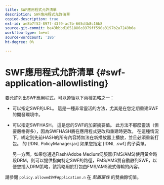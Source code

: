 ```yaml
---
title: SWF應用程式允許清單
description: SWF應用程式允許清單
copied-description: true
exl-id: ae8b7f52-897f-43f9-ac7b-665d4b8c16b8
source-git-commit: be43bbbd1051886c8979ff590a3197b2a7249b6a
workflow-type: tm+mt
source-wordcount: '186'
ht-degree: 0%

---
```


# SWF應用程式允許清單 {#swf-application-allowlisting}

要允許列出SWF應用程式，可以遵循以下兩種策略之一：

* 可以指定SWF的URL。 這是一種非常靈活的方法，尤其是在您定期重建SWF的開發環境中。
* 可以指定SWFHASH。 這是您的SWF的加密摘要值。 此方法不那麼靈活（但要嚴格得多），因為SWFHASH將在應用程式更改和重建時更改。 在這種情況下，綁定到先前HASH的所有內容將無法在新播放器上播放，並且必須重新打包。 的 [!DNL PolicyManager.jar] 如果您指定 [!DNL .swf] 的子菜單。

   另一方面，如果您通過Flash/Adobe Medium伺服器(FMS/AMS)使用黃金時段DRM，則可以提供指向特定SWF的路徑，FMS/AMS將自動散列SWF，以便您插入DRM策略，該策略用於打包由FMS/AMS流式傳輸的內容。

請參閱 `policy.allowedSWFApplication.n` 在 *配置屬性* 的雙曲餘切值。
